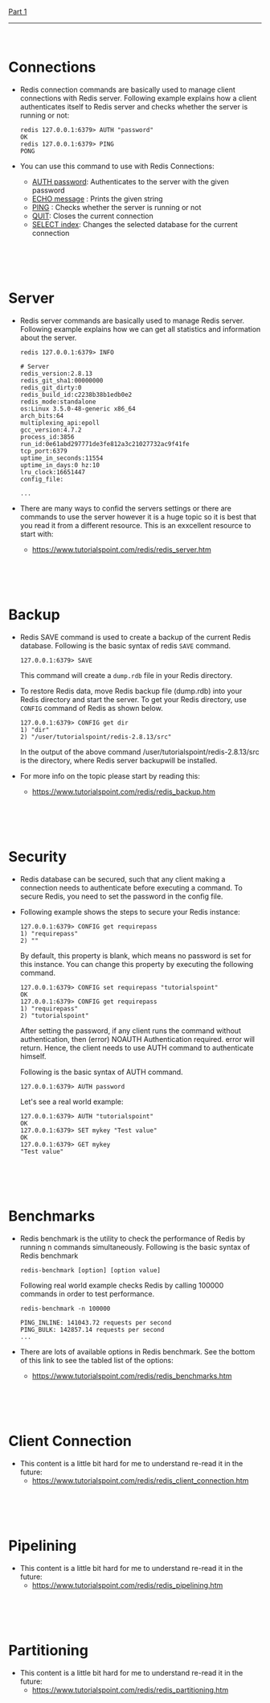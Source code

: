 [Part 1](./README.md)

---

<br>

# Connections

- Redis connection commands are basically used to manage client connections with Redis server. Following example explains how a client authenticates itself to Redis server and checks whether the server is running or not:
  ```
  redis 127.0.0.1:6379> AUTH "password" 
  OK 
  redis 127.0.0.1:6379> PING 
  PONG 
  ```
  
- You can use this command to use with Redis Connections:
  - [AUTH password](https://www.tutorialspoint.com/redis/connection_auth.htm): Authenticates to the server with the given password
  - [ECHO message](https://www.tutorialspoint.com/redis/connection_echo.htm) : Prints the given string
  - [PING](https://www.tutorialspoint.com/redis/connection_ping.htm) : Checks whether the server is running or not
  - [QUIT](https://www.tutorialspoint.com/redis/connection_quit.htm): Closes the current connection
  - [SELECT index](https://www.tutorialspoint.com/redis/connection_select.htm): Changes the selected database for the current connection

<br>
<br>
<br>

# Server

- Redis server commands are basically used to manage Redis server. Following example explains how we can get all statistics and information about the server.
  ```
  redis 127.0.0.1:6379> INFO  

  # Server 
  redis_version:2.8.13 
  redis_git_sha1:00000000 
  redis_git_dirty:0 
  redis_build_id:c2238b38b1edb0e2 
  redis_mode:standalone 
  os:Linux 3.5.0-48-generic x86_64 
  arch_bits:64 
  multiplexing_api:epoll 
  gcc_version:4.7.2 
  process_id:3856 
  run_id:0e61abd297771de3fe812a3c21027732ac9f41fe 
  tcp_port:6379 
  uptime_in_seconds:11554 
  uptime_in_days:0 hz:10 
  lru_clock:16651447 
  config_file:  

  ...
  ```
  
- There are many ways to confid the servers settings or there are commands to use the server however it is a huge topic so it is best that you read it from a different resource. This is an exxcellent resource to start with:
  - https://www.tutorialspoint.com/redis/redis_server.htm
  
<br>
<br>
<br>

# Backup 

- Redis SAVE command is used to create a backup of the current Redis database. Following is the basic syntax of redis `SAVE` command.
  ```
  127.0.0.1:6379> SAVE 
  ```
  This command will create a `dump.rdb` file in your Redis directory.
  
- To restore Redis data, move Redis backup file (dump.rdb) into your Redis directory and start the server. To get your Redis directory, use `CONFIG` command of Redis as shown below.
  ```
  127.0.0.1:6379> CONFIG get dir  
  1) "dir" 
  2) "/user/tutorialspoint/redis-2.8.13/src" 
  ```
  In the output of the above command /user/tutorialspoint/redis-2.8.13/src is the directory, where Redis server backupwill be installed.
  
- For more info on the topic please start by reading this:
  - https://www.tutorialspoint.com/redis/redis_backup.htm
  
<br>
<br>
<br>

# Security

- Redis database can be secured, such that any client making a connection needs to authenticate before executing a command. To secure Redis, you need to set the password in the config file.

- Following example shows the steps to secure your Redis instance:
  ```
  127.0.0.1:6379> CONFIG get requirepass 
  1) "requirepass" 
  2) "" 
  ```
  By default, this property is blank, which means no password is set for this instance. You can change this property by executing the following command.
  ```
  127.0.0.1:6379> CONFIG set requirepass "tutorialspoint" 
  OK 
  127.0.0.1:6379> CONFIG get requirepass 
  1) "requirepass" 
  2) "tutorialspoint" 
  ```
  After setting the password, if any client runs the command without authentication, then (error) NOAUTH Authentication required. error will return. Hence, the client needs to use AUTH command to authenticate himself.
  
  Following is the basic syntax of AUTH command.
  ```
  127.0.0.1:6379> AUTH password 
  ```
  Let's see a real world example:
  ```
  127.0.0.1:6379> AUTH "tutorialspoint" 
  OK 
  127.0.0.1:6379> SET mykey "Test value" 
  OK 
  127.0.0.1:6379> GET mykey 
  "Test value"
  ```
  
<br>
<br>
<br>

# Benchmarks

- Redis benchmark is the utility to check the performance of Redis by running n commands simultaneously. Following is the basic syntax of Redis benchmark
  ```
  redis-benchmark [option] [option value] 
  ```
  Following real world example checks Redis by calling 100000 commands in order to test performance.
  ```
  redis-benchmark -n 100000  

  PING_INLINE: 141043.72 requests per second 
  PING_BULK: 142857.14 requests per second 
  ...
  ```
  
- There are lots of available options in Redis benchmark. See the bottom of this link to see the tabled list of the options:
  - https://www.tutorialspoint.com/redis/redis_benchmarks.htm
  
<br>
<br>
<br>

# Client Connection

- This content is a little bit hard for me to understand re-read it in the future:
  - https://www.tutorialspoint.com/redis/redis_client_connection.htm
  
<br>
<br>
<br>

# Pipelining

- This content is a little bit hard for me to understand re-read it in the future:
  - https://www.tutorialspoint.com/redis/redis_pipelining.htm
  
<br>
<br>
<br>

# Partitioning

- This content is a little bit hard for me to understand re-read it in the future:
  - https://www.tutorialspoint.com/redis/redis_partitioning.htm
  
  
